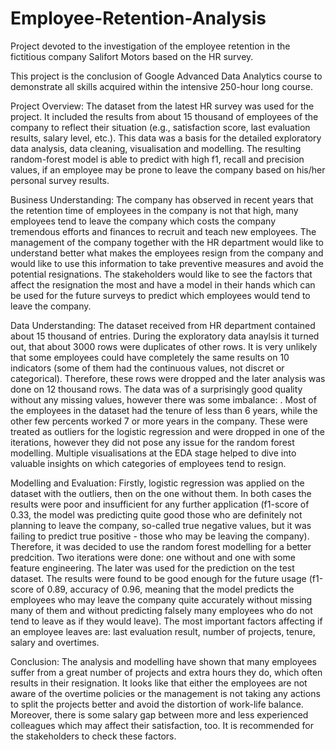 # Employee-Retention-Analysis
Project devoted to the investigation of the employee retention in the fictitious company Salifort Motors based on the HR survey.

This project is the conclusion of Google Advanced Data Analytics course to demonstrate all skills acquired within the intensive 250-hour long course. 

Project Overview: The dataset from the latest HR survey was used for the project. It included the results from about 15 thousand of employees of the company to reflect their situation (e.g., satisfaction score, last evaluation results, salary level, etc.). This data was a basis for the detailed exploratory data analysis, data cleaning, visualisation and modelling. The resulting random-forest model is able to predict with high f1, recall and precision values, if an employee may be prone to leave the company based on his/her personal survey results.

Business Understanding: The company has observed in recent years that the retention time of employees in the company is not that high, many employees tend to leave the company which costs the company tremendous efforts and finances to recruit and teach new employees. The management of the company together with the HR department would like to understand better what makes the employees resign from the company and would like to use this information to take preventive measures and avoid the potential resignations. The stakeholders would like to see the factors that affect the resignation the most and have a model in their hands which can be used for the future surveys to predict which employees would tend to leave the company.

Data Understanding: The dataset received from HR department contained about 15 thousand of entries. During the exploratory data anaylsis it turned out, that about 3000 rows were duplicates of other rows. It is very unlikely that some employees could have completely the same results on 10 indicators (some of them had the continuous values, not discret or categorical). Therefore, these rows were dropped and the later analysis was done on 12 thousand rows. The data was of a surprisingly good quality without any missing values, however there was some imbalance: . Most of the employees in the dataset had the tenure of less than 6 years, while the other few percents worked 7 or more years in the company. These were treated as outliers for the logistic regression and were dropped in one of the iterations, however they did not pose any issue for the random forest modelling. Multiple visualisations at the EDA stage helped to dive into valuable insights on which categories of employees tend to resign.

Modelling and Evaluation: Firstly, logistic regression was applied on the dataset with the outliers, then on the one without them. In both cases the results were poor and insufficient for any further application (f1-score of 0.33, the model was predicting quite good those who are definitely not planning to leave the company, so-called true negative values, but it was failing to predict true positive - those who may be leaving the company). Therefore, it was decided to use the random forest modelling for a better predcition. Two iterations were done: one without and one with some feature engineering. The later was used for the prediction on the test dataset. The results were found to be good enough for the future usage (f1-score of 0.89, accuracy of 0.96, meaning that the model predicts the employees who may leave the company quite accurately without missing many of them and without predicting falsely many employees who do not tend to leave as if they would leave). The most important factors affecting if an employee leaves are: last evaluation result, number of projects, tenure, salary and overtimes.

Conclusion: The analysis and modelling have shown that many employees suffer from a great number of projects and extra hours they do, which often results in their resignation. It looks like that either the employees are not aware of the overtime policies or the management is not taking any actions to split the projects better and avoid the distortion of work-life balance. Moreover, there is some salary gap between more and less experienced colleagues which may affect their satisfaction, too. It is recommended for the stakeholders to check these factors.
